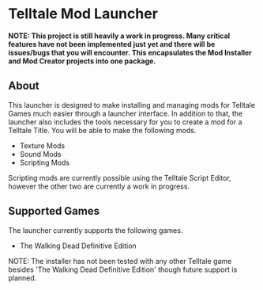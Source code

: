 # Telltale Mod Launcher

**NOTE: This project is still heavily a work in progress. Many critical features have not been implemented just yet and there will be issues/bugs that you will encounter. This encapsulates the Mod Installer and Mod Creator projects into one package.**

## About
This launcher is designed to make installing and managing mods for Telltale Games much easier through a launcher interface. In addition to that, the launcher also includes the tools necessary for you to create a mod for a Telltale Title. You will be able to make the following mods.
- Texture Mods
- Sound Mods
- Scripting Mods

Scripting mods are currently possible using the Telltale Script Editor, however the other two are currently a work in progress.

## Supported Games
The launcher currently supports the following games.
- The Walking Dead Definitive Edition

NOTE: The installer has not been tested with any other Telltale game besides 'The Walking Dead Definitive Edition' though future support is planned.
